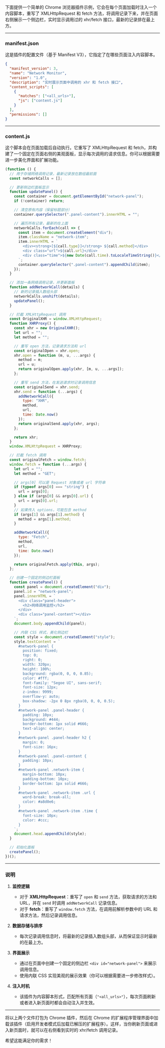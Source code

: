 下面提供一个简单的 Chrome 浏览器插件示例，它会在每个页面加载时注入一个内容脚本，重写了 XMLHttpRequest 和 fetch 方法，将调用记录下来，并在页面右侧展示一个侧边栏，实时显示调用过的 xhr/fetch 接口，最新的记录排在最上方。

---

### manifest.json

这是插件的配置文件（基于 Manifest V3），它指定了在哪些页面注入内容脚本。

```json
{
  "manifest_version": 3,
  "name": "Network Monitor",
  "version": "1.0",
  "description": "实时展示页面中调用的 xhr 和 fetch 接口",
  "content_scripts": [
    {
      "matches": ["<all_urls>"],
      "js": ["content.js"]
    }
  ],
  "permissions": []
}
```

---

### content.js

这个脚本会在页面加载后自动执行。它重写了 XMLHttpRequest 和 fetch，并构建了一个固定在页面右侧的美观面板，显示每次调用的请求信息。你可以根据需要进一步美化界面和扩展功能。

```javascript
(function () {
  // 用于存储网络调用记录，最新记录放在数组最前面
  const networkCalls = [];

  // 更新侧边栏面板显示
  function updatePanel() {
    const container = document.getElementById("network-panel");
    if (!container) return;

    // 清空原有内容（保留标题部分）
    container.querySelector(".panel-content").innerHTML = "";

    // 遍历所有记录，最新的在上面
    networkCalls.forEach(call => {
      const item = document.createElement("div");
      item.className = "network-item";
      item.innerHTML = `
        <div><strong>[${call.type}]</strong> ${call.method}</div>
        <div class="url">${call.url}</div>
        <div class="time">${new Date(call.time).toLocaleTimeString()}</div>
      `;
      container.querySelector(".panel-content").appendChild(item);
    });
  }

  // 添加一条网络调用记录，并更新面板
  function addNetworkCall(details) {
    // 新的记录插入数组头部
    networkCalls.unshift(details);
    updatePanel();
  }

  // 拦截 XMLHttpRequest 调用
  const OriginalXHR = window.XMLHttpRequest;
  function XHRProxy() {
    const xhr = new OriginalXHR();
    let url = "";
    let method = "";

    // 重写 open 方法，记录请求方法和 url
    const originalOpen = xhr.open;
    xhr.open = function (m, u, ...args) {
      method = m;
      url = u;
      return originalOpen.apply(xhr, [m, u, ...args]);
    };

    // 重写 send 方法，在发送请求时记录调用信息
    const originalSend = xhr.send;
    xhr.send = function (...args) {
      addNetworkCall({
        type: "XHR",
        method,
        url,
        time: Date.now()
      });
      return originalSend.apply(xhr, args);
    };

    return xhr;
  }
  window.XMLHttpRequest = XHRProxy;

  // 拦截 fetch 调用
  const originalFetch = window.fetch;
  window.fetch = function (...args) {
    let url = "";
    let method = "GET";

    // args[0] 可以是 Request 对象或者 url 字符串
    if (typeof args[0] === "string") {
      url = args[0];
    } else if (args[0] && args[0].url) {
      url = args[0].url;
    }
    // 如果传入 options，可能包含 method
    if (args[1] && args[1].method) {
      method = args[1].method;
    }

    addNetworkCall({
      type: "Fetch",
      method,
      url,
      time: Date.now()
    });

    return originalFetch.apply(this, args);
  };

  // 创建一个固定的侧边栏面板
  function createPanel() {
    const panel = document.createElement("div");
    panel.id = "network-panel";
    panel.innerHTML = `
      <div class="panel-header">
        <h2>网络调用监控</h2>
      </div>
      <div class="panel-content"></div>
    `;
    document.body.appendChild(panel);

    // 内联 CSS 样式，美化侧边栏
    const style = document.createElement("style");
    style.textContent = `
      #network-panel {
        position: fixed;
        top: 0;
        right: 0;
        width: 320px;
        height: 100%;
        background: rgba(0, 0, 0, 0.85);
        color: #fff;
        font-family: "Segoe UI", sans-serif;
        font-size: 12px;
        z-index: 9999;
        overflow-y: auto;
        box-shadow: -2px 0 8px rgba(0, 0, 0, 0.5);
      }
      #network-panel .panel-header {
        padding: 10px;
        background: #444;
        border-bottom: 1px solid #666;
        text-align: center;
      }
      #network-panel .panel-header h2 {
        margin: 0;
        font-size: 16px;
      }
      #network-panel .panel-content {
        padding: 10px;
      }
      #network-panel .network-item {
        margin-bottom: 10px;
        padding-bottom: 10px;
        border-bottom: 1px solid #666;
      }
      #network-panel .network-item .url {
        word-break: break-all;
        color: #a8d0e6;
      }
      #network-panel .network-item .time {
        font-size: 10px;
        color: #ccc;
      }
    `;
    document.head.appendChild(style);
  }

  // 初始化面板
  createPanel();
})();
```

---

### 说明

1. **监控逻辑**  
   - 对于 **XMLHttpRequest**：重写了 `open` 和 `send` 方法，获取请求的方法和 URL，并在 `send` 时调用 `addNetworkCall` 记录信息。  
   - 对于 **fetch**：重写了 `window.fetch` 方法，在调用前解析参数中的 URL 和请求方法，然后记录调用信息。

2. **数据存储与排序**  
   - 每次记录调用信息时，将最新的记录插入数组头部，从而保证显示时最新的在最上方。

3. **界面展示**  
   - 通过在页面中创建一个固定的侧边栏 `<div id="network-panel">` 来展示调用信息。  
   - 使用内联 CSS 实现美观的展示效果（你可以根据需要进一步修改样式）。

4. **注入时机**  
   - 该插件为内容脚本形式，匹配所有页面（`"<all_urls>"`），每次页面刷新或者进入新页面时都会自动注入并生效。

---

将以上两个文件打包为 Chrome 插件，然后在 Chrome 的扩展程序管理界面中加载该插件（启用开发者模式后加载已解压的扩展程序）。这样，当你刷新页面或进入新页面时，就可以在右侧看到实时的 xhr/fetch 调用记录。

希望这能满足你的需求！
